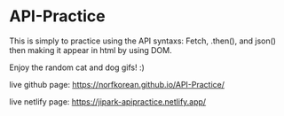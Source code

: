 # API-Practice

This is simply to practice using the API syntaxs: Fetch, .then(), and json() then making it appear in html by using DOM.  

Enjoy the random cat and dog gifs! :)

live github page:  https://norfkorean.github.io/API-Practice/

live netlify page: https://jipark-apipractice.netlify.app/